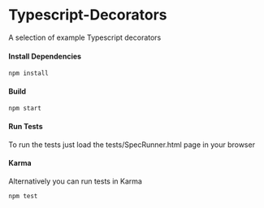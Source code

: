 # Typescript-Decorators
A selection of example Typescript decorators

#### Install Dependencies
    npm install
    
#### Build
    npm start
    
#### Run Tests

To run the tests just load the tests/SpecRunner.html page in your browser

#### Karma

Alternatively you can run tests in Karma

    npm test
